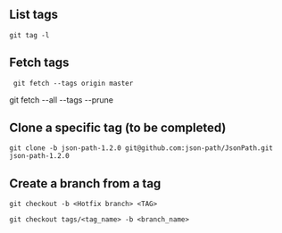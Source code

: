 ## List tags
```
git tag -l
```
## Fetch tags
```
 git fetch --tags origin master
 ```
 git fetch --all --tags --prune

## Clone a specific tag (to be completed)
```
git clone -b json-path-1.2.0 git@github.com:json-path/JsonPath.git json-path-1.2.0
```
## Create a branch from a tag
```
git checkout -b <Hotfix branch> <TAG>

git checkout tags/<tag_name> -b <branch_name>
```
